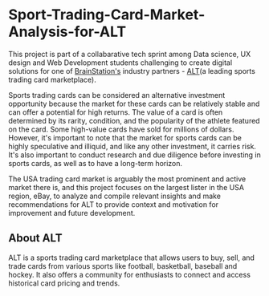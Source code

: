 # Sport-Trading-Card-Market-Analysis-for-ALT

This project is part of a collabarative tech sprint among Data science, UX design and Web Development students challenging to create digital solutions for one of [BrainStation's](https://brainstation.io/) industry partners - [ALT](https://www.alt.xyz/)(a leading sports trading card marketplace).

Sports trading cards can be considered an alternative investment opportunity because the market for these cards can be relatively stable and can offer a potential for high returns. The value of a card is often determined by its rarity, condition, and the popularity of the athlete featured on the card. Some high-value cards have sold for millions of dollars. However, it's important to note that the market for sports cards can be highly speculative and illiquid, and like any other investment, it carries risk. It's also important to conduct research and due diligence before investing in sports cards, as well as to have a long-term horizon.

The USA trading card market is arguably the most prominent and active market there is, and this project focuses on the largest lister in the USA region, eBay, to analyze and compile relevant insights and make recommendations for ALT to provide context and motivation for improvement and future development.


## About ALT

ALT is a sports trading card marketplace that allows users to buy, sell, and trade cards from various sports like football, basketball, baseball and hockey. It also offers a community for enthusiasts to connect and access historical card pricing and trends. 

